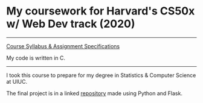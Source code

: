 # My coursework for Harvard's CS50x w/ Web Dev track (2020)
---
[Course Syllabus & Assignment Specifications](https://cs50.harvard.edu/x/2020/)

My code is written in C.

---
I took this course to prepare for my degree in Statistics & Computer Science at UIUC.


The final project is in a linked [repository](https://github.com/teetajp/gym-planner) made using Python and Flask.
